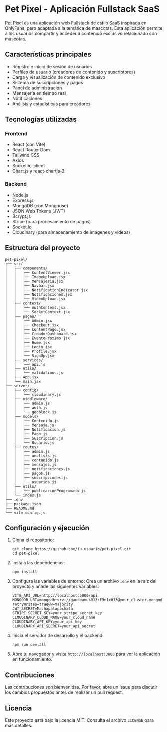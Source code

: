 # Pet Pixel - Aplicación Fullstack SaaS

Pet Pixel es una aplicación web Fullstack de estilo SaaS inspirada en OnlyFans, pero adaptada a la temática de mascotas. Esta aplicación permite a los usuarios compartir y acceder a contenido exclusivo relacionado con mascotas.

## Características principales

- Registro e inicio de sesión de usuarios
- Perfiles de usuario (creadores de contenido y suscriptores)
- Carga y visualización de contenido exclusivo
- Sistema de suscripciones y pagos
- Panel de administración
- Mensajería en tiempo real
- Notificaciones
- Análisis y estadísticas para creadores

## Tecnologías utilizadas

### Frontend
- React (con Vite)
- React Router Dom
- Tailwind CSS
- Axios
- Socket.io-client
- Chart.js y react-chartjs-2

### Backend
- Node.js
- Express.js
- MongoDB (con Mongoose)
- JSON Web Tokens (JWT)
- Bcrypt.js
- Stripe (para procesamiento de pagos)
- Socket.io
- Cloudinary (para almacenamiento de imágenes y videos)

## Estructura del proyecto

```
pet-pixel/
├── src/
│   ├── components/
│   │   ├── ContentViewer.jsx
│   │   ├── ImageUpload.jsx
│   │   ├── Mensajeria.jsx
│   │   ├── Navbar.jsx
│   │   ├── NotificationIndicator.jsx
│   │   ├── Notificaciones.jsx
│   │   └── VideoUpload.jsx
│   ├── context/
│   │   ├── AuthContext.jsx
│   │   └── SocketContext.jsx
│   ├── pages/
│   │   ├── Admin.jsx
│   │   ├── Checkout.jsx
│   │   ├── ContentPage.jsx
│   │   ├── CreadorDashboard.jsx
│   │   ├── EventoProximo.jsx
│   │   ├── Home.jsx
│   │   ├── Login.jsx
│   │   ├── Profile.jsx
│   │   └── SignUp.jsx
│   ├── services/
│   │   └── api.js
│   ├── utils/
│   │   └── validations.js
│   ├── App.jsx
│   └── main.jsx
├── server/
│   ├── config/
│   │   └── cloudinary.js
│   ├── middleware/
│   │   ├── admin.js
│   │   ├── auth.js
│   │   └── geoblock.js
│   ├── models/
│   │   ├── Contenido.js
│   │   ├── Mensaje.js
│   │   ├── Notificacion.js
│   │   ├── Pago.js
│   │   ├── Suscripcion.js
│   │   └── Usuario.js
│   ├── routes/
│   │   ├── admin.js
│   │   ├── analisis.js
│   │   ├── contenido.js
│   │   ├── mensajes.js
│   │   ├── notificaciones.js
│   │   ├── pagos.js
│   │   ├── suscripciones.js
│   │   └── usuarios.js
│   ├── utils/
│   │   └── publicacionProgramada.js
│   └── index.js
├── .env
├── package.json
├── README.md
└── vite.config.js
```

## Configuración y ejecución

1. Clona el repositorio:
   ```
   git clone https://github.com/tu-usuario/pet-pixel.git
   cd pet-pixel
   ```

2. Instala las dependencias:
   ```
   npm install
   ```

3. Configura las variables de entorno:
   Crea un archivo `.env` en la raíz del proyecto y añade las siguientes variables:
   ```
   VITE_API_URL=http://localhost:5000/api
   MONGODB_URI=mongodb+srv://gaudeamus013:F3n1x013@your_cluster.mongodb.net/pet_pixel?retryWrites=true&w=majority
   JWT_SECRET=Machapalapachala
   STRIPE_SECRET_KEY=your_stripe_secret_key
   CLOUDINARY_CLOUD_NAME=your_cloud_name
   CLOUDINARY_API_KEY=your_api_key
   CLOUDINARY_API_SECRET=your_api_secret
   ```

4. Inicia el servidor de desarrollo y el backend:
   ```
   npm run dev:all
   ```

5. Abre tu navegador y visita `http://localhost:3000` para ver la aplicación en funcionamiento.

## Contribuciones

Las contribuciones son bienvenidas. Por favor, abre un issue para discutir los cambios propuestos antes de realizar un pull request.

## Licencia

Este proyecto está bajo la licencia MIT. Consulta el archivo `LICENSE` para más detalles.